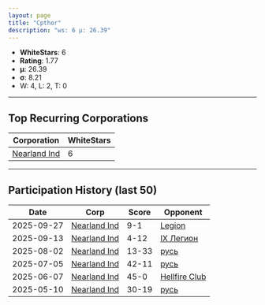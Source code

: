 ```yaml
---
layout: page
title: "Cpthor"
description: "ws: 6 μ: 26.39"
---
```

- **WhiteStars**: 6
- **Rating**: 1.77
- **μ**: 26.39  
- **σ**: 8.21
- W: 4, L: 2, T: 0

---

## Top Recurring Corporations

| Corporation | WhiteStars |
| --- | --- |
| [Nearland Ind](https://ws.tsl.rocks/corp/d8104c7dc7af4c8fec4c36c1425f9fe855a195bf4befb2595cad4f8f7bed7ddc/) | 6 |

---

## Participation History (last 50)

| Date | Corp | Score | Opponent |
| --- | --- | --- | --- |
| 2025-09-27 | [Nearland Ind](https://ws.tsl.rocks/corp/d8104c7dc7af4c8fec4c36c1425f9fe855a195bf4befb2595cad4f8f7bed7ddc/) | 9-1 | [Legion](https://ws.tsl.rocks/corp/313baaeac1c759ca26e0f4bd3140711cffdfa85c287d4c992dcfb809908cf491/) |
| 2025-09-13 | [Nearland Ind](https://ws.tsl.rocks/corp/d8104c7dc7af4c8fec4c36c1425f9fe855a195bf4befb2595cad4f8f7bed7ddc/) | 4-12 | [IX Легион](https://ws.tsl.rocks/corp/1621eab3bcc1ebffe496faadcde81cd31c503b2ac667ef88fbf2d64ea1f9908b/) |
| 2025-08-02 | [Nearland Ind](https://ws.tsl.rocks/corp/d8104c7dc7af4c8fec4c36c1425f9fe855a195bf4befb2595cad4f8f7bed7ddc/) | 13-33 | [русь](https://ws.tsl.rocks/corp/74b60d3e331a6a56ea4d17f4444f02a50808c013285ee0e0ccd54e4594e5e11b/) |
| 2025-07-05 | [Nearland Ind](https://ws.tsl.rocks/corp/d8104c7dc7af4c8fec4c36c1425f9fe855a195bf4befb2595cad4f8f7bed7ddc/) | 42-11 | [русь](https://ws.tsl.rocks/corp/74b60d3e331a6a56ea4d17f4444f02a50808c013285ee0e0ccd54e4594e5e11b/) |
| 2025-06-07 | [Nearland Ind](https://ws.tsl.rocks/corp/d8104c7dc7af4c8fec4c36c1425f9fe855a195bf4befb2595cad4f8f7bed7ddc/) | 45-0 | [Hellfire Club](https://ws.tsl.rocks/corp/c7836cb5499149d8631d0f49b7e91f08f0cf47c3bd10a9492ad6a3f7c25d7eab/) |
| 2025-05-10 | [Nearland Ind](https://ws.tsl.rocks/corp/d8104c7dc7af4c8fec4c36c1425f9fe855a195bf4befb2595cad4f8f7bed7ddc/) | 30-19 | [русь](https://ws.tsl.rocks/corp/74b60d3e331a6a56ea4d17f4444f02a50808c013285ee0e0ccd54e4594e5e11b/) |